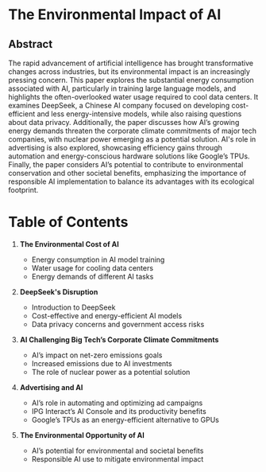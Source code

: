 # The Environmental Impact of AI

## **Abstract**  
The rapid advancement of artificial intelligence has brought transformative changes across industries, but its environmental impact is an increasingly pressing concern. This paper explores the substantial energy consumption associated with AI, particularly in training large language models, and highlights the often-overlooked water usage required to cool data centers. It examines DeepSeek, a Chinese AI company focused on developing cost-efficient and less energy-intensive models, while also raising questions about data privacy. Additionally, the paper discusses how AI’s growing energy demands threaten the corporate climate commitments of major tech companies, with nuclear power emerging as a potential solution. AI's role in advertising is also explored, showcasing efficiency gains through automation and energy-conscious hardware solutions like Google’s TPUs. Finally, the paper considers AI’s potential to contribute to environmental conservation and other societal benefits, emphasizing the importance of responsible AI implementation to balance its advantages with its ecological footprint.


# **Table of Contents**  
1. **The Environmental Cost of AI**  
   - Energy consumption in AI model training  
   - Water usage for cooling data centers  
   - Energy demands of different AI tasks  

2. **DeepSeek's Disruption**  
   - Introduction to DeepSeek  
   - Cost-effective and energy-efficient AI models  
   - Data privacy concerns and government access risks  

3. **AI Challenging Big Tech’s Corporate Climate Commitments**  
   - AI’s impact on net-zero emissions goals  
   - Increased emissions due to AI investments  
   - The role of nuclear power as a potential solution  

4. **Advertising and AI**  
   - AI’s role in automating and optimizing ad campaigns  
   - IPG Interact’s AI Console and its productivity benefits  
   - Google’s TPUs as an energy-efficient alternative to GPUs  

5. **The Environmental Opportunity of AI**  
   - AI’s potential for environmental and societal benefits  
   - Responsible AI use to mitigate environmental impact  



